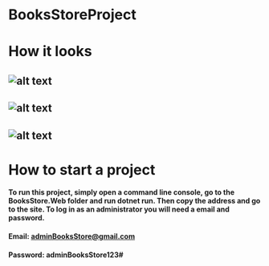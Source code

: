 # **BooksStoreProject**

# **How it looks**
![alt text](https://docs.google.com/uc?id=1dBq0ztV4fyhGLrxIEWzEhW7IqTB-rAJx)
---
![alt text](https://docs.google.com/uc?id=1wiPIEx9-_8NBMfbKputNfKkhyo4o0hm1)
---
![alt text](https://docs.google.com/uc?id=1U3MQm8KqNQeLOeFnQnkFJtK1MEgsy6ns)
---

# How to start a project

#### To run this project, simply open a command line console, go to the BooksStore.Web folder and run dotnet run. Then copy the address and go to the site. To log in as an administrator you will need a email and password.

#### Email: adminBooksStore@gmail.com
#### Password: adminBooksStore123#
